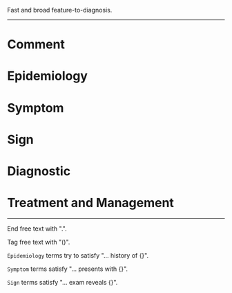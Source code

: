 Fast and broad feature-to-diagnosis.

---

# Comment

# Epidemiology

# Symptom

# Sign

# Diagnostic

# Treatment and Management

---

End free text with ".".

Tag free text with "()".

`Epidemiology` terms try to satisfy "... history of {}".

`Symptom` terms satisfy "... presents with {}".

`Sign` terms satisfy "... exam reveals {}".
